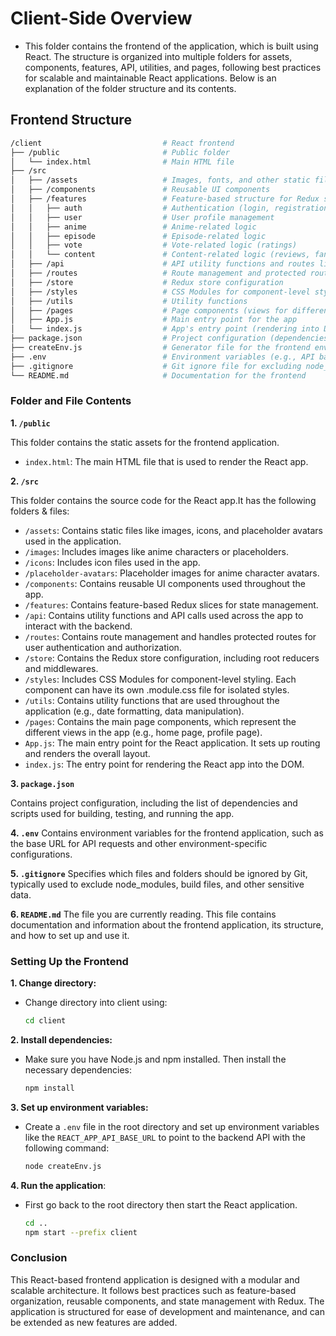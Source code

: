 # Client-Side Overview

- This folder contains the frontend of the application, which is built using React. The structure is organized into multiple folders for assets, components, features, API, utilities, and pages, following best practices for scalable and maintainable React applications. Below is an explanation of the folder structure and its contents.

## Frontend Structure

```bash
/client                           # React frontend
├── /public                       # Public folder
│   └── index.html                # Main HTML file
├── /src
│   ├── /assets                   # Images, fonts, and other static files
│   ├── /components               # Reusable UI components
│   ├── /features                 # Feature-based structure for Redux slices
│   │   ├── auth                  # Authentication (login, registration)
│   │   ├── user                  # User profile management
│   │   ├── anime                 # Anime-related logic
│   │   ├── episode               # Episode-related logic
│   │   ├── vote                  # Vote-related logic (ratings)
│   │   └── content               # Content-related logic (reviews, fan art)
│   ├── /api                      # API utility functions and routes linking
│   ├── /routes                   # Route management and protected routes
│   ├── /store                    # Redux store configuration
│   ├── /styles                   # CSS Modules for component-level styling
│   ├── /utils                    # Utility functions
│   ├── /pages                    # Page components (views for different routes)
│   ├── App.js                    # Main entry point for the app
│   └── index.js                  # App's entry point (rendering into DOM)
├── package.json                  # Project configuration (dependencies, scripts)
├── createEnv.js                  # Generator file for the frontend environment variables
├── .env                          # Environment variables (e.g., API base URL)
├── .gitignore                    # Git ignore file for excluding node_modules, etc.
└── README.md                     # Documentation for the frontend
```

### Folder and File Contents

**1. `/public`**

This folder contains the static assets for the frontend application.

- `index.html`: The main HTML file that is used to render the React app.

**2. `/src`**

This folder contains the source code for the React app.It has the following folders & files:

- `/assets`: Contains static files like images, icons, and placeholder avatars used in the application.
- `/images`: Includes images like anime characters or placeholders.
- `/icons`: Includes icon files used in the app.
- `/placeholder-avatars`: Placeholder images for anime character avatars.
- `/components`: Contains reusable UI components used throughout the app.
- `/features`: Contains feature-based Redux slices for state management.
- `/api`: Contains utility functions and API calls used across the app to interact with the backend.
- `/routes`: Contains route management and handles protected routes for user authentication and authorization.
- `/store`: Contains the Redux store configuration, including root reducers and middlewares.
- `/styles`: Includes CSS Modules for component-level styling. Each component can have its own .module.css file for isolated styles.
- `/utils`: Contains utility functions that are used throughout the application (e.g., date formatting, data manipulation).
- `/pages`: Contains the main page components, which represent the different views in the app (e.g., home page, profile page).
- `App.js`: The main entry point for the React application. It sets up routing and renders the overall layout.
- `index.js`: The entry point for rendering the React app into the DOM.

**3. `package.json`**

Contains project configuration, including the list of dependencies and scripts used for building, testing, and running the app.

**4. `.env`**
Contains environment variables for the frontend application, such as the base URL for API requests and other environment-specific configurations.

**5. `.gitignore`**
Specifies which files and folders should be ignored by Git, typically used to exclude node_modules, build files, and other sensitive data.

**6. `README.md`**
The file you are currently reading. This file contains documentation and information about the frontend application, its structure, and how to set up and use it.

### Setting Up the Frontend

**1. Change directory:**

- Change directory into client using:

    ```bash
    cd client
    ```

**2. Install dependencies:**

- Make sure you have Node.js and npm installed. Then install the necessary dependencies:

    ```bash
    npm install
    ```

**3. Set up environment variables:**

- Create a `.env` file in the root directory and set up environment variables like the `REACT_APP_API_BASE_URL` to point to the backend API with the following command:

    ```bash
    node createEnv.js
    ```

**4. Run the application**:

- First go back to the root directory then start the React application.

    ```bash
    cd ..
    npm start --prefix client
    ```

### Conclusion

This React-based frontend application is designed with a modular and scalable architecture. It follows best practices such as feature-based organization, reusable components, and state management with Redux. The application is structured for ease of development and maintenance, and can be extended as new features are added.

